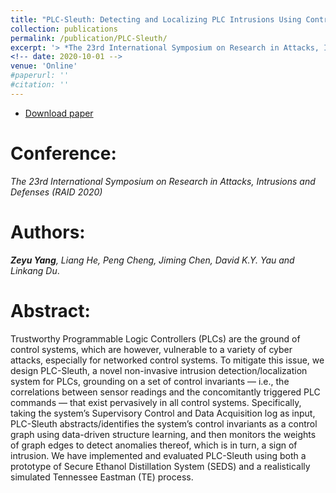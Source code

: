 ```yaml
---
title: "PLC-Sleuth: Detecting and Localizing PLC Intrusions Using Control Invariants"
collection: publications
permalink: /publication/PLC-Sleuth/
excerpt: '> *The 23rd International Symposium on Research in Attacks, Intrusions and Defenses (RAID 2020)*<br>***Zeyu Yang**, Liang He, Peng Cheng, Jiming Chen, David K.Y. Yau and Linkang Du*.'
<!-- date: 2020-10-01 -->
venue: 'Online'
#paperurl: ''
#citation: ''
---
```

- [Download paper](https://www.usenix.org/conference/raid2020/presentation/yang)

Conference:
===
*The 23rd International Symposium on Research in Attacks, Intrusions and Defenses (RAID 2020)*  

Authors: 
===
***Zeyu Yang**, Liang He, Peng Cheng, Jiming Chen, David K.Y. Yau and Linkang Du*.

Abstract:    
===
Trustworthy Programmable Logic Controllers (PLCs) are the ground of control systems, which are however, vulnerable to a variety of cyber attacks, especially for networked control systems. To mitigate this issue, we design PLC-Sleuth, a novel non-invasive intrusion detection/localization system for PLCs, grounding on a set of control invariants — i.e., the correlations between sensor readings and the concomitantly triggered PLC commands — that exist pervasively in all control systems. Specifically, taking the system’s Supervisory Control and Data Acquisition log as input, PLC-Sleuth abstracts/identifies the system’s control invariants as a control graph using data-driven structure learning, and then monitors the weights of graph edges to detect anomalies thereof, which is in turn, a sign of intrusion. We have implemented and evaluated PLC-Sleuth using both a prototype of Secure Ethanol Distillation System (SEDS) and a realistically simulated Tennessee Eastman (TE) process.